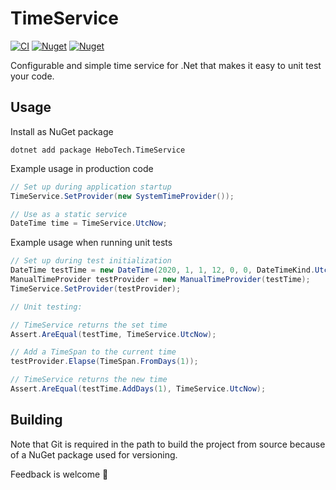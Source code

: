 # TimeService
[![CI](https://github.com/hbjorgo/TimeService/workflows/CI/badge.svg)](https://github.com/hbjorgo/TimeService)
[![Nuget](https://img.shields.io/nuget/v/HeboTech.TimeService)](https://www.nuget.org/packages/HeboTech.TimeService/)
[![Nuget](https://img.shields.io/nuget/dt/HeboTech.TimeService)](https://www.nuget.org/packages/HeboTech.TimeService/)

Configurable and simple time service for .Net that makes it easy to unit test your code.

## Usage
Install as NuGet package
```shell
dotnet add package HeboTech.TimeService
```

Example usage in production code
```csharp
// Set up during application startup
TimeService.SetProvider(new SystemTimeProvider());

// Use as a static service
DateTime time = TimeService.UtcNow;
```

Example usage when running unit tests
```csharp
// Set up during test initialization
DateTime testTime = new DateTime(2020, 1, 1, 12, 0, 0, DateTimeKind.Utc);
ManualTimeProvider testProvider = new ManualTimeProvider(testTime);
TimeService.SetProvider(testProvider);

// Unit testing:

// TimeService returns the set time
Assert.AreEqual(testTime, TimeService.UtcNow);

// Add a TimeSpan to the current time
testProvider.Elapse(TimeSpan.FromDays(1));

// TimeService returns the new time
Assert.AreEqual(testTime.AddDays(1), TimeService.UtcNow);
```
## Building
Note that Git is required in the path to build the project from source because of a NuGet package used for versioning.

Feedback is welcome 🙂
